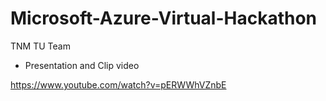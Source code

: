 # Microsoft-Azure-Virtual-Hackathon
TNM TU Team

* Presentation and Clip video

https://www.youtube.com/watch?v=pERWWhVZnbE
